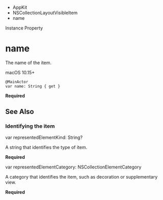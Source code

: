 

- AppKit
- NSCollectionLayoutVisibleItem
-  name 

Instance Property

# name

The name of the item.

macOS 10.15+

``` source
@MainActor
var name: String { get }
```

**Required**

## See Also

### Identifying the item

var representedElementKind: String?

A string that identifies the type of item.

**Required**

var representedElementCategory: NSCollectionElementCategory

A category that identifies the item, such as decoration or supplementary view.

**Required**

